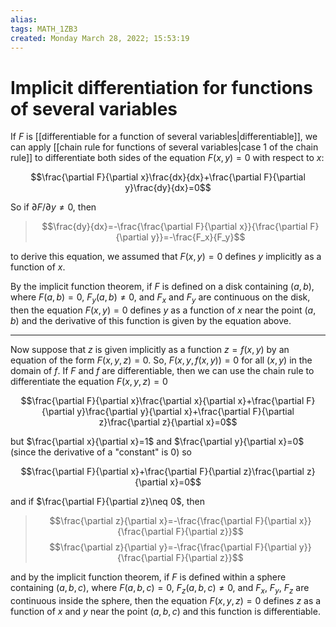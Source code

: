 ```yaml
---
alias: 
tags: MATH_1ZB3
created: Monday March 28, 2022; 15:53:19 
---
```

# Implicit differentiation for functions of several variables
If $F$ is [[differentiable for a function of several variables|differentiable]], we can apply [[chain rule for functions of several variables|case 1 of the chain rule]] to differentiate both sides of the equation $F(x,y)=0$ with respect to $x$:

$$\frac{\partial F}{\partial x}\frac{dx}{dx}+\frac{\partial F}{\partial y}\frac{dy}{dx}=0$$

So if $\partial F/\partial y\neq 0$, then

> $$\frac{dy}{dx}=-\frac{\frac{\partial F}{\partial x}}{\frac{\partial F}{\partial y}}=-\frac{F_x}{F_y}$$

to derive this equation, we assumed that $F(x,y)=0$ defines $y$ implicitly as a function of $x$. 

By the implicit function theorem, if $F$ is defined on a disk containing $(a,b)$, where $F(a,b)=0$, $F_y(a,b)\neq0$, and $F_x$ and $F_y$ are continuous on the disk, then the equation $F(x,y)=0$ defines $y$ as a function of $x$ near the point $(a,b)$ and the derivative of this function is given by the equation above. 

---

Now suppose that $z$ is given implicitly as a function $z=f(x,y)$ by an equation of the form $F(x,y,z)=0$. So, $F(x,y,f(x,y))=0$ for all $(x,y)$ in the domain of $f$. If $F$ and $f$ are differentiable, then we can use the chain rule to differentiate the equation $F(x,y,z)=0$

$$\frac{\partial F}{\partial x}\frac{\partial x}{\partial x}+\frac{\partial F}{\partial y}\frac{\partial y}{\partial x}+\frac{\partial F}{\partial z}\frac{\partial z}{\partial x}=0$$

but $\frac{\partial x}{\partial x}=1$ and $\frac{\partial y}{\partial x}=0$ (since the derivative of a "constant" is 0) so

$$\frac{\partial F}{\partial x}+\frac{\partial F}{\partial z}\frac{\partial z}{\partial x}=0$$

and if $\frac{\partial F}{\partial z}\neq 0$, then

> $$\frac{\partial z}{\partial x}=-\frac{\frac{\partial F}{\partial x}}{\frac{\partial F}{\partial z}}$$
> $$\frac{\partial z}{\partial y}=-\frac{\frac{\partial F}{\partial y}}{\frac{\partial F}{\partial z}}$$

and by the implicit function theorem, if $F$ is defined within a sphere containing $(a,b,c)$, where $F(a,b,c)=0$, $F_z(a,b,c)\neq 0$, and $F_x$, $F_y$, $F_z$ are continuous inside the sphere, then the equation $F(x,y,z)=0$ defines $z$ as a function of $x$ and $y$ near the point $(a,b,c)$ and this function is differentiable. 